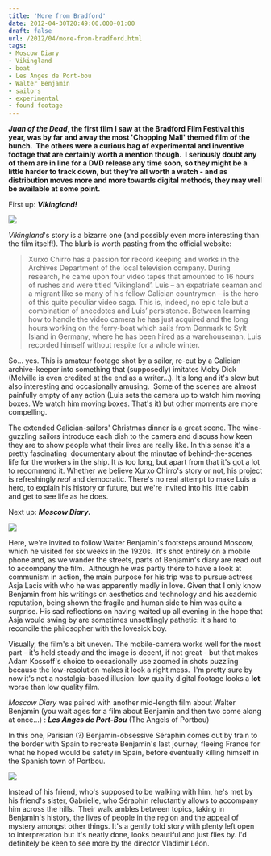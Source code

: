 ```yaml
---
title: 'More from Bradford'
date: 2012-04-30T20:49:00.000+01:00
draft: false
url: /2012/04/more-from-bradford.html
tags: 
- Moscow Diary
- Vikingland
- boat
- Les Anges de Port-bou
- Walter Benjamin
- sailors
- experimental
- found footage
---
```


**_Juan of the Dead_, the first film I saw at the Bradford Film Festival this year, was by far and away the most 'Chopping Mall' themed film of the bunch.  The others were a curious bag of experimental and inventive footage that are certainly worth a mention though.  I seriously doubt any of them are in line for a DVD release any time soon, so they might be a little harder to track down, but they're all worth a watch - and as distribution moves more and more towards digital methods, they may well be available at some point.**  
  
First up: **_Vikingland!_**  
  

[![](https://blogger.googleusercontent.com/img/b/R29vZ2xl/AVvXsEjYdQwNCLOnhHCimAIKnKN45KRE-2jIKHRqR46Sv8ko6RdAPVSX5ZNbFd_csCqetf0ev79vdrkLFP-1t8fu_LfRVZ4ZXR9wWJpNohr3ZeDFr8CkaDeq2nB5P27L2qk-c9VIkQR3XHwOp_U/s400/size1_vikingland3.jpg)](https://picasaweb.google.com/lh/photo/mXiSYIb5w6bb4oHpXjSSPO54nN1RycrV_oQh2IHYfkI?feat=embedwebsite)

  
  
_Vikingland_'s story is a bizarre one (and possibly even more interesting than the film itself!). The blurb is worth pasting from the official website:  

> Xurxo Chirro has a passion for record keeping and works in the Archives Department of the local television company. During research, he came upon four video tapes that amounted to 16 hours of rushes and were titled ‘Vikingland’. Luis – an expatriate seaman and a migrant like so many of his fellow Galician countrymen – is the hero of this quite peculiar video saga. This is, indeed, no epic tale but a combination of anecdotes and Luis’ persistence. Between learning how to handle the video camera he has just acquired and the long hours working on the ferry-boat which sails from Denmark to Sylt Island in Germany, where he has been hired as a warehouseman, Luis recorded himself without respite for a whole winter. 

So... yes. This is amateur footage shot by a sailor, re-cut by a Galician archive-keeper into something that (supposedly) imitates Moby Dick (Melville is even credited at the end as a writer...). It's long and it's slow but also interesting and occasionally amusing.  Some of the scenes are almost painfully empty of any action (Luis sets the camera up to watch him moving boxes. We watch him moving boxes. That's it) but other moments are more compelling.  
  
The extended Galician-sailors' Christmas dinner is a great scene. The wine-guzzling sailors introduce each dish to the camera and discuss how keen they are to show people what their lives are really like. In this sense it's a pretty fascinating  documentary about the minutae of behind-the-scenes life for the workers in the ship. It _is_ too long, but apart from that it's got a lot to recommend it. Whether we believe Xurxo Chirro's story or not, his project is refreshingly _real_ and democratic. There's no real attempt to make Luis a hero, to explain his history or future, but we're invited into his little cabin and get to see life as he does.  
  
Next up: _**Moscow Diary**_**.**  
  

[![](https://blogger.googleusercontent.com/img/b/R29vZ2xl/AVvXsEgtN9NLeuK9W5UxEMWyk1n9_XpulISTbyMjgb69fTjOltG4GPpFbsy3unpaXuJuX4DeMxwHP4IBUOOzwAtixQ6da4nP2EMS-RD0TjQmFW6PM-yoYNIOii_nt3kYMIjg_EMBGTkTBmtKemU/s400/AdamKossoff_MoscowDiaries.jpg)](https://picasaweb.google.com/lh/photo/b39PFamMHya2bgFHSaaDZu54nN1RycrV_oQh2IHYfkI?feat=embedwebsite)

  
  
Here, we're invited to follow Walter Benjamin's footsteps around Moscow, which he visited for six weeks in the 1920s.  It's shot entirely on a mobile phone  and, as we wander the streets, parts of Benjamin's diary are read out to accompany the film.  Although he was partly there to have a look at communism in action, the main purpose for his trip was to pursue actress Asja Lacis with who he was apparently madly in love. Given that I only know Benjamin from his writings on aesthetics and technology and his academic reputation, being shown the fragile and human side to him was quite a surprise. His sad reflections on having waited up all evening in the hope that Asja would swing by are sometimes unsettlingly pathetic: it's hard to reconcile the philosopher with the lovesick boy.  
  
Visually, the film's a bit uneven. The mobile-camera works well for the most part - it's held steady and the image is decent, if not great - but that makes Adam Kossoff's choice to occasionally use zoomed in shots puzzling because the low-resolution makes it look a right mess.  I'm pretty sure by now it's not a nostalgia-based illusion: low quality digital footage looks a **lot** worse than low quality film.  
  
_Moscow Diary_ was paired with another mid-length film about Walter Benjamin (you wait ages for a film about Benjamin and then two come along at once...) : **_Les Anges de Port-Bou_** (The Angels of Portbou)  
  
In this one, Parisian (?) Benjamin-obsessive Séraphin comes out by train to the border with Spain to recreate Benjamin's last journey, fleeing France for what he hoped would be safety in Spain, before eventually killing himself in the Spanish town of Portbou.  
  

[![](https://blogger.googleusercontent.com/img/b/R29vZ2xl/AVvXsEiA2wT5atJuCrI1-QR0H3iQXJO02rhNhd_R0jqM6mRqOFJUApQAUDZM-J0T0vVU13iZMfuyc8ZQ-HBXQ8CaU1hAs4iTDb56O5QJURz9s_9bywviSkeAa6ABqrLxaQUZWERJC_uixaVE0Qw/s800/les-anges-de-port-bou.jpg)](https://picasaweb.google.com/lh/photo/zLWyQSkvbJM-nyPLAVLP4O54nN1RycrV_oQh2IHYfkI?feat=embedwebsite)

  
  
Instead of his friend, who's supposed to be walking with him, he's met by his friend's sister, Gabrielle, who Séraphin reluctantly allows to accompany him across the hills.  Their walk ambles between topics, taking in Benjamin's history, the lives of people in the region and the appeal of mystery amongst other things. It's a gently told story with plenty left open to interpretation but it's neatly done, looks beautiful and just flies by. I'd definitely be keen to see more by the director Vladimir Léon.